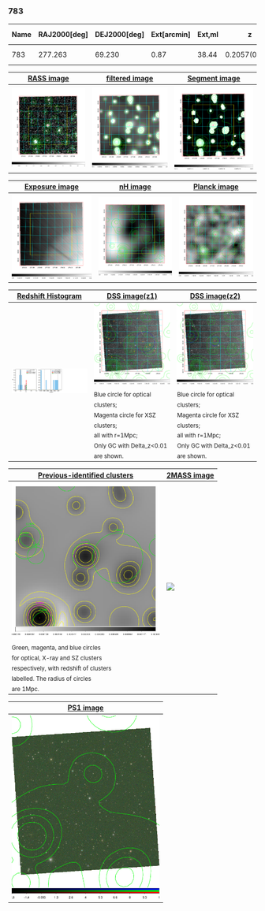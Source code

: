 <div STYLE="page-break-after: always;"></div>

### 783

|Name|RAJ2000[deg]|DEJ2000[deg] |Ext[arcmin]| Ext,ml | z | z_src| C|GC(XSZ,Delta_z<0.01)| GC(OPT,Delta_z<0.01)|GC| R_sig[arcmin] | R500[arcmin] | R500[Mpc]| CRsig[c/s] | CR500[c/s] |L500[1E44 erg/s]|F500[1E-12 erg/s/cm^2]| M500[1E14 Msun]|Tx[keV]|Cnt_sig|Beta|Rc[arcmin]|Comment|Alias|
|---|---|---|---|---|---|------|---|--------|---------|----------|---|---|---|---|---|---|---|---|---|---|---|---|---|---|
|783| 277.263| 69.230| 0.87| 38.44| 0.2057(0.000)| z_xsz| B| MCXC| N, Zw| MCXC, N, W| 13.188| 4.731| 0.957| 0.077(0.011)| 0.070(0.010)| 1.534(0.115)| 1.254(0.094)| 3.06(0.11)| 4.57(0.11)| 400.5| 0.594(-0.062+0.103)| 1.000(-0.615+0.655)| -| k021|

|[RASS image](../image/783/783_img.pdf)|[filtered image](../image/783/783_fil.pdf)|[Segment image](../image/783/783_seg.pdf)|
|-------------------|--------------------|-------------------|
| <img src="../image/783/783_img.png" width="300">  | <img src="../image/783/783_fil.png" width="300">   | <img src="../image/783/783_seg.png" width="300">  |

|[Exposure image](../image/783/783_mex.pdf)| [nH image](../image/783/783_nh.pdf)| [Planck image](../image/783/783_p.pdf)|
|-------------------|--------------------|-------------------|
|<img src="../image/783/783_mex.png" width="300">   | <img src="../image/783/783_nh.png" width="300">    | <img src="../image/783/783_p.png" width="300"> |

|[Redshift Histogram](../image/783/783_zg.pdf) | [DSS image(z1)](../image/783/783_dss_z1.pdf)      |  [DSS image(z2)](../image/783/783_dss_z2.pdf)    |
|-------------------|--------------------|-------------------|
|<img src="../image/783/783_zg.png" width="300"> |<img src="../image/783/783_dss_z1.png" width="300"> <sub><br>Blue circle for optical clusters; <br>Magenta circle for XSZ clusters; <br>all with r=1Mpc; <br>Only GC with Delta_z<0.01 are shown. </sub>| <img src="../image/783/783_dss_z2.png" width="300"><sub><br>Blue circle for optical clusters; <br>Magenta circle for XSZ clusters; <br>all with r=1Mpc; <br>Only GC with Delta_z<0.01 are shown. </sub> |

|[Previous-identified clusters](../image/783/783_gc.pdf) | [2MASS image](../image/783/783_2mass.pdf)      |
|-------------------|-------------------|
|<img src=../image/783/783_gc.png width="300"> <br><sub>Green, magenta, and blue circles <br>for optical, X-ray and SZ clusters <br>respectively, with redshift of clusters <br>labelled. The radius of circles <br>are 1Mpc.</sub>|<img src="../image/783/783_2mass.png" width="300">  |

|[PS1 image](../image/783/783_ps1.pdf)            |
|-------------------|
| <img src="../image/783/783_ps1.png" width="300">  |
